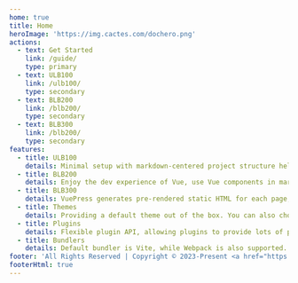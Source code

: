 ```yaml
---
home: true
title: Home
heroImage: 'https://img.cactes.com/dochero.png'
actions:
  - text: Get Started
    link: /guide/
    type: primary
  - text: ULB100
    link: /ulb100/
    type: secondary
  - text: BLB200
    link: /blb200/
    type: secondary
  - text: BLB300
    link: /blb200/
    type: secondary
features:
  - title: ULB100
    details: Minimal setup with markdown-centered project structure helps you focus on writing.
  - title: BLB200
    details: Enjoy the dev experience of Vue, use Vue components in markdown, and develop custom themes with Vue.
  - title: BLB300
    details: VuePress generates pre-rendered static HTML for each page, and runs as an SPA once a page is loaded.
  - title: Themes
    details: Providing a default theme out of the box. You can also choose a community theme or create your own one.
  - title: Plugins
    details: Flexible plugin API, allowing plugins to provide lots of plug-and-play features for your site.
  - title: Bundlers
    details: Default bundler is Vite, while Webpack is also supported. Choose the one you like!
footer: 'All Rights Reserved | Copyright © 2023-Present <a href="https://cactes.com/">Cactes</a> | Powered by <a href="https://v2.vuepress.vuejs.org/">VuePress</a>'
footerHtml: true
---
```


